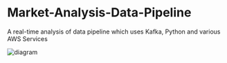# Market-Analysis-Data-Pipeline
A real-time analysis of data pipeline which uses Kafka, Python and various AWS Services

![diagram](https://github.com/user-attachments/assets/f98e3764-be3c-4865-b14d-17905ac0b198)
